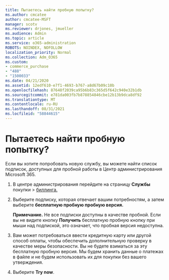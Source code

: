 ```yaml
---
title: Пытаетесь найти пробную попытку?
ms.author: cmcatee
author: cmcatee-MSFT
manager: scotv
ms.reviewer: drjones, jmueller
ms.audience: Admin
ms.topic: article
ms.service: o365-administration
ROBOTS: NOINDEX, NOFOLLOW
localization_priority: Normal
ms.collection: Adm_O365
ms.custom:
- commerce_purchase
- "488"
- "1500033"
ms.date: 04/21/2020
ms.assetid: 12edf610-e7f1-4693-b767-a8d67b09c10b
ms.openlocfilehash: 87648f2039ca95b6b83c365d5f642c940e32b1db
ms.sourcegitcommit: e781da003fb7b878854846cbe12b13b9dca8df92
ms.translationtype: MT
ms.contentlocale: ru-RU
ms.lasthandoff: 08/31/2021
ms.locfileid: "58844615"
---
```

# <a name="trying-to-find-a-trial"></a>Пытаетесь найти пробную попытку?

Если вы хотите попробовать новую службу, вы можете найти список подписок, доступных для пробной работы в Центр администрирования Microsoft 365.
  
1. В центре администрирования перейдите на страницу **Службы** покупки \> [биллинга.](https://go.microsoft.com/fwlink/p/?linkid=868433)

2. Выберите подписку, которая отвечает вашим потребностям, а затем выберите **бесплатную пробную пробную версия.**

    **Примечание.** Не все подписки доступны в качестве пробной. Если вы не видите кнопку **Получить** бесплатную пробную кнопку при мыши над подпиской, это означает, что пробная версия недоступна.
  
3. Вам может потребоваться ввести кредитную карту или другой способ оплаты, чтобы обеспечить дополнительную проверку в качестве меры безопасности. Вы не будете взиматься за эту бесплатную пробную версия. Мы будем хранить данные о платежах в файле и не будем использовать их для покупки без вашего утверждения.

4. Выберите **Try now**.